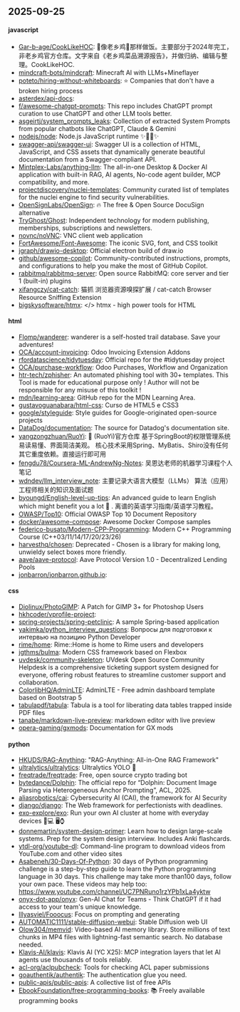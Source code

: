 ## 2025-09-25

#### javascript
* [Gar-b-age/CookLikeHOC](https://github.com/Gar-b-age/CookLikeHOC): 🥢像老乡鸡🐔那样做饭。主要部分于2024年完工，非老乡鸡官方仓库。文字来自《老乡鸡菜品溯源报告》，并做归纳、编辑与整理。CookLikeHOC.
* [mindcraft-bots/mindcraft](https://github.com/mindcraft-bots/mindcraft): Minecraft AI with LLMs+Mineflayer
* [poteto/hiring-without-whiteboards](https://github.com/poteto/hiring-without-whiteboards): ⭐️ Companies that don't have a broken hiring process
* [asterdex/api-docs](https://github.com/asterdex/api-docs): 
* [f/awesome-chatgpt-prompts](https://github.com/f/awesome-chatgpt-prompts): This repo includes ChatGPT prompt curation to use ChatGPT and other LLM tools better.
* [asgeirtj/system_prompts_leaks](https://github.com/asgeirtj/system_prompts_leaks): Collection of extracted System Prompts from popular chatbots like ChatGPT, Claude & Gemini
* [nodejs/node](https://github.com/nodejs/node): Node.js JavaScript runtime ✨🐢🚀✨
* [swagger-api/swagger-ui](https://github.com/swagger-api/swagger-ui): Swagger UI is a collection of HTML, JavaScript, and CSS assets that dynamically generate beautiful documentation from a Swagger-compliant API.
* [Mintplex-Labs/anything-llm](https://github.com/Mintplex-Labs/anything-llm): The all-in-one Desktop & Docker AI application with built-in RAG, AI agents, No-code agent builder, MCP compatibility, and more.
* [projectdiscovery/nuclei-templates](https://github.com/projectdiscovery/nuclei-templates): Community curated list of templates for the nuclei engine to find security vulnerabilities.
* [OpenSignLabs/OpenSign](https://github.com/OpenSignLabs/OpenSign): 🔥 The free & Open Source DocuSign alternative
* [TryGhost/Ghost](https://github.com/TryGhost/Ghost): Independent technology for modern publishing, memberships, subscriptions and newsletters.
* [novnc/noVNC](https://github.com/novnc/noVNC): VNC client web application
* [FortAwesome/Font-Awesome](https://github.com/FortAwesome/Font-Awesome): The iconic SVG, font, and CSS toolkit
* [jgraph/drawio-desktop](https://github.com/jgraph/drawio-desktop): Official electron build of draw.io
* [github/awesome-copilot](https://github.com/github/awesome-copilot): Community-contributed instructions, prompts, and configurations to help you make the most of GitHub Copilot.
* [rabbitmq/rabbitmq-server](https://github.com/rabbitmq/rabbitmq-server): Open source RabbitMQ: core server and tier 1 (built-in) plugins
* [xifangczy/cat-catch](https://github.com/xifangczy/cat-catch): 猫抓 浏览器资源嗅探扩展 / cat-catch Browser Resource Sniffing Extension
* [bigskysoftware/htmx](https://github.com/bigskysoftware/htmx): </> htmx - high power tools for HTML

#### html
* [Flomp/wanderer](https://github.com/Flomp/wanderer): wanderer is a self-hosted trail database. Save your adventures!
* [OCA/account-invoicing](https://github.com/OCA/account-invoicing): Odoo Invoicing Extension Addons
* [rfordatascience/tidytuesday](https://github.com/rfordatascience/tidytuesday): Official repo for the #tidytuesday project
* [OCA/purchase-workflow](https://github.com/OCA/purchase-workflow): Odoo Purchases, Workflow and Organization
* [htr-tech/zphisher](https://github.com/htr-tech/zphisher): An automated phishing tool with 30+ templates. This Tool is made for educational purpose only ! Author will not be responsible for any misuse of this toolkit !
* [mdn/learning-area](https://github.com/mdn/learning-area): GitHub repo for the MDN Learning Area.
* [gustavoguanabara/html-css](https://github.com/gustavoguanabara/html-css): Curso de HTML5 e CSS3
* [google/styleguide](https://github.com/google/styleguide): Style guides for Google-originated open-source projects
* [DataDog/documentation](https://github.com/DataDog/documentation): The source for Datadog's documentation site.
* [yangzongzhuan/RuoYi](https://github.com/yangzongzhuan/RuoYi): 🎉 (RuoYi)官方仓库 基于SpringBoot的权限管理系统 易读易懂、界面简洁美观。 核心技术采用Spring、MyBatis、Shiro没有任何其它重度依赖。直接运行即可用
* [fengdu78/Coursera-ML-AndrewNg-Notes](https://github.com/fengdu78/Coursera-ML-AndrewNg-Notes): 吴恩达老师的机器学习课程个人笔记
* [wdndev/llm_interview_note](https://github.com/wdndev/llm_interview_note): 主要记录大语言大模型（LLMs） 算法（应用）工程师相关的知识及面试题
* [byoungd/English-level-up-tips](https://github.com/byoungd/English-level-up-tips): An advanced guide to learn English which might benefit you a lot 🎉 . 离谱的英语学习指南/英语学习教程。
* [OWASP/Top10](https://github.com/OWASP/Top10): Official OWASP Top 10 Document Repository
* [docker/awesome-compose](https://github.com/docker/awesome-compose): Awesome Docker Compose samples
* [federico-busato/Modern-CPP-Programming](https://github.com/federico-busato/Modern-CPP-Programming): Modern C++ Programming Course (C++03/11/14/17/20/23/26)
* [harvesthq/chosen](https://github.com/harvesthq/chosen): Deprecated - Chosen is a library for making long, unwieldy select boxes more friendly.
* [aave/aave-protocol](https://github.com/aave/aave-protocol): Aave Protocol Version 1.0 - Decentralized Lending Pools
* [jonbarron/jonbarron.github.io](https://github.com/jonbarron/jonbarron.github.io): 

#### css
* [Diolinux/PhotoGIMP](https://github.com/Diolinux/PhotoGIMP): A Patch for GIMP 3+ for Photoshop Users
* [hkhcoder/vprofile-project](https://github.com/hkhcoder/vprofile-project): 
* [spring-projects/spring-petclinic](https://github.com/spring-projects/spring-petclinic): A sample Spring-based application
* [yakimka/python_interview_questions](https://github.com/yakimka/python_interview_questions): Вопросы для подготовки к интервью на позицию Python Developer
* [rime/home](https://github.com/rime/home): Rime::Home is home to Rime users and developers
* [jgthms/bulma](https://github.com/jgthms/bulma): Modern CSS framework based on Flexbox
* [uvdesk/community-skeleton](https://github.com/uvdesk/community-skeleton): UVdesk Open Source Community Helpdesk is a comprehensive ticketing support system designed for everyone, offering robust features to streamline customer support and collaboration.
* [ColorlibHQ/AdminLTE](https://github.com/ColorlibHQ/AdminLTE): AdminLTE - Free admin dashboard template based on Bootstrap 5
* [tabulapdf/tabula](https://github.com/tabulapdf/tabula): Tabula is a tool for liberating data tables trapped inside PDF files
* [tanabe/markdown-live-preview](https://github.com/tanabe/markdown-live-preview): markdown editor with live preview
* [opera-gaming/gxmods](https://github.com/opera-gaming/gxmods): Documentation for GX mods

#### python
* [HKUDS/RAG-Anything](https://github.com/HKUDS/RAG-Anything): "RAG-Anything: All-in-One RAG Framework"
* [ultralytics/ultralytics](https://github.com/ultralytics/ultralytics): Ultralytics YOLO 🚀
* [freqtrade/freqtrade](https://github.com/freqtrade/freqtrade): Free, open source crypto trading bot
* [bytedance/Dolphin](https://github.com/bytedance/Dolphin): The official repo for “Dolphin: Document Image Parsing via Heterogeneous Anchor Prompting”, ACL, 2025.
* [aliasrobotics/cai](https://github.com/aliasrobotics/cai): Cybersecurity AI (CAI), the framework for AI Security
* [django/django](https://github.com/django/django): The Web framework for perfectionists with deadlines.
* [exo-explore/exo](https://github.com/exo-explore/exo): Run your own AI cluster at home with everyday devices 📱💻 🖥️⌚
* [donnemartin/system-design-primer](https://github.com/donnemartin/system-design-primer): Learn how to design large-scale systems. Prep for the system design interview. Includes Anki flashcards.
* [ytdl-org/youtube-dl](https://github.com/ytdl-org/youtube-dl): Command-line program to download videos from YouTube.com and other video sites
* [Asabeneh/30-Days-Of-Python](https://github.com/Asabeneh/30-Days-Of-Python): 30 days of Python programming challenge is a step-by-step guide to learn the Python programming language in 30 days. This challenge may take more than100 days, follow your own pace. These videos may help too: https://www.youtube.com/channel/UC7PNRuno1rzYPb1xLa4yktw
* [onyx-dot-app/onyx](https://github.com/onyx-dot-app/onyx): Gen-AI Chat for Teams - Think ChatGPT if it had access to your team's unique knowledge.
* [lllyasviel/Fooocus](https://github.com/lllyasviel/Fooocus): Focus on prompting and generating
* [AUTOMATIC1111/stable-diffusion-webui](https://github.com/AUTOMATIC1111/stable-diffusion-webui): Stable Diffusion web UI
* [Olow304/memvid](https://github.com/Olow304/memvid): Video-based AI memory library. Store millions of text chunks in MP4 files with lightning-fast semantic search. No database needed.
* [Klavis-AI/klavis](https://github.com/Klavis-AI/klavis): Klavis AI (YC X25): MCP integration layers that let AI agents use thousands of tools reliably.
* [acl-org/aclpubcheck](https://github.com/acl-org/aclpubcheck): Tools for checking ACL paper submissions
* [goauthentik/authentik](https://github.com/goauthentik/authentik): The authentication glue you need.
* [public-apis/public-apis](https://github.com/public-apis/public-apis): A collective list of free APIs
* [EbookFoundation/free-programming-books](https://github.com/EbookFoundation/free-programming-books): 📚 Freely available programming books
